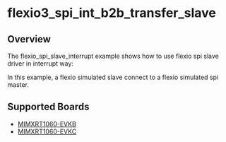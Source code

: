 # flexio3_spi_int_b2b_transfer_slave

## Overview
The flexio_spi_slave_interrupt example shows how to use flexio spi slave  driver in interrupt way:

In this example, a flexio simulated slave connect to a flexio simulated spi master.

## Supported Boards
- [MIMXRT1060-EVKB](../../../../../_boards/evkbmimxrt1060/driver_examples/flexio3/spi/int_b2b_transfer/slave/example_board_readme.md)
- [MIMXRT1060-EVKC](../../../../../_boards/evkcmimxrt1060/driver_examples/flexio3/spi/int_b2b_transfer/slave/example_board_readme.md)
